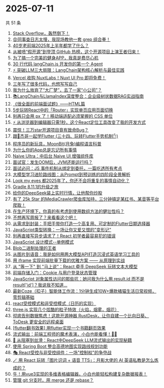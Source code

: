# 2025-07-11

共 51 条

<!-- BEGIN JUEJIN -->
<!-- 最后更新时间 2025-07-11 03:07:51 +0800 -->
1. [Stack Overflow，轰然倒下！](https://juejin.cn/post/7524164737170702362)
1. [😡同事查日志太慢，我现场教他一套 grep 组合拳！](https://juejin.cn/post/7524216834619408430)
1. [40岁老前端2025年上半年都学了什么？](https://juejin.cn/post/7524548909530005540)
1. [从被喷“假开源”到登顶 GitHub 热榜，这个开源项目上演王者归来！](https://juejin.cn/post/7524161016769150986)
1. [为了搞一个完美的健身APP，我真是费尽心机](https://juejin.cn/post/7524504350250205238)
1. [30 行代码 langChain.js 开发你的第一个 Agent](https://juejin.cn/post/7524180232024490020)
1. [⚡ 突破LLM三大局限：LangChain架构核心解析与最佳实践​​](https://juejin.cn/post/7524739720641544202)
1. [Vercel 收购 NuxtLabs！Nuxt UI Pro 即将免费！](https://juejin.cn/post/7524716725322760211)
1. [三年写了很多代码，也想写写自己](https://juejin.cn/post/7524602914514763819)
1. [我为什么放弃了“大厂梦”，去了一家“小公司”？](https://juejin.cn/post/7525011608366579758)
1. [📚LangChain与LlamaIndex深度整合：企业级树状数据RAG实战指南](https://juejin.cn/post/7524351764989427739)
1. [《很全面的前端面试题》——HTML篇](https://juejin.cn/post/7524513166457258010)
1. [5步玩转React中的「Router」实现单页应用页面切换](https://juejin.cn/post/7523963562857332777)
1. [别再只会用 px 了！移动端适配必须掌握的 CSS 单位](https://juejin.cn/post/7524180232025473060)
1. [⚡ 从浏览器到编辑器只需1秒，这个React定位工具改变了我的开发方式](https://juejin.cn/post/7524215370016096282)
1. [震惊！三万star开源项目竟有致命Bug？](https://juejin.cn/post/7524909129576841262)
1. [跟🤡杰哥一起学Flutter (三十四、玩转Flutter手势机制✋)](https://juejin.cn/post/7524161016768577546)
1. [程序员的新玩具，MoonBit(月兔)编程语言科普](https://juejin.cn/post/7524864401615257626)
1. [为什么你的App总是忘记所有事情](https://juejin.cn/post/7524554973377413154)
1. [Naive Ultra：中后台 Naive UI 增强组件库](https://juejin.cn/post/7524518850467119123)
1. [面试官：发生OOM后，JVM还能运行吗？](https://juejin.cn/post/7523712612535025690)
1. [面试必问：JS 事件机制从绑定到委托，一篇吃透所有考点](https://juejin.cn/post/7524186296569069568)
1. [ 大模型学习进阶路线图：从Prompt到预训练的四阶段全景解析](https://juejin.cn/post/7523916180185727014)
1. [Look my eyes 都2025年了，你还不会将重复的事情自动化？](https://juejin.cn/post/7525003983929524251)
1. [Gradle 8.11.1的升级之旅](https://juejin.cn/post/7524175079074496547)
1. [给你的DeepSeek装上实时行情，让他帮你炒股](https://juejin.cn/post/7524161016769282058)
1. [有了 25k Star 的MediaCrawler爬虫库加持，三分钟搞定某红书、某音等平台爬取！](https://juejin.cn/post/7524159959481139209)
1. [在生产环境下，你真的有考虑到使用数组方法的健壮性吗？](https://juejin.cn/post/7524991912715583530)
1. [不想再写周报了？来看看这个吧！](https://juejin.cn/post/7524880809564782602)
1. [从需求到封装：手把手带你打造一个高复用、可定制的Flutter日期选择器](https://juejin.cn/post/7524159959480991753)
1. [JavaScript类型转换：一场让你又爱又恨的"变形记"](https://juejin.cn/post/7524545865295265844)
1. [别再直接写异步请求了！React 初学者最容易犯的错误](https://juejin.cn/post/7524154717866836011)
1. [JavaScript 设计模式--单例模式](https://juejin.cn/post/7524308951178395684)
1. [Blob二进制处理的王者](https://juejin.cn/post/7524175079074988067)
1. [从图片到语音：我是如何用两大模型API打造沉浸式英语学习工具的](https://juejin.cn/post/7524161016768774154)
1. [用 iframe 实现前端批量下载的优雅方案 —— 从原理到实战](https://juejin.cn/post/7524627104580534306)
1. [从 "等一下" 到 "马上说"：React 牵手 DeepSeek 玩转文本大模型](https://juejin.cn/post/7524247820100173839)
1. [前端存储入门：Cookie 与用户登录状态管理](https://juejin.cn/post/7524992966085410870)
1. [JavaScript 对象属性访问的那些坑：她问我为什么用 result.id 而不是 result['id']？我说我不知道...](https://juejin.cn/post/7524602186246832147)
1. [最新Coze（扣子）智能体工作流：1分钟生成10W+爆款橘猫生活日常视频，零剪辑基础](https://juejin.cn/post/7524554973376921634)
1. [react受控模式和非受控模式（日历的实现）](https://juejin.cn/post/7524266104131289107)
1. [three.js 实现几个炫酷的粒子特效（火焰，烟雾，烟花）](https://juejin.cn/post/7524599360488849448)
1. [彻底告别数据焦虑！这款开源神器 RustDesk，让你自建一个比向日葵、ToDesk 更安全的远程桌面](https://juejin.cn/post/7524545519534997550)
1. [[flutter翻书效果] 用flutter实现一个书籍翻页效果](https://juejin.cn/post/7524645466746617875)
1. [流式输出：前端工程师的魔术表演，小白也能看懂！🎩✨](https://juejin.cn/post/7524676569472090162)
1. [🚀 从阻塞到丝滑：React中DeepSeek LLM流式输出的实现秘籍](https://juejin.cn/post/7524378344495431732)
1. [使用 Spring Boot 整合高德地图实现路线规划功能](https://juejin.cn/post/7524175079074709539)
1. [🎭 React受控与非受控组件：一场"控制权"的争夺战](https://juejin.cn/post/7524154717866459179)
1. [🪄 用 React 玩转「图片识词 + 语音 TTS」：月影大佬的 AI 英语私教是怎么炼成的？](https://juejin.cn/post/7524247820100009999)
1. [牛！用vue3实现的多维表格编辑器，小白也能轻松构建复杂数据报表！](https://juejin.cn/post/7524966108531277876)
1. [管理 git 分支时，用 merge 还是 rebase？](https://juejin.cn/post/7524554973377888290)
<!-- END JUEJIN -->